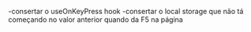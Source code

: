 -consertar o useOnKeyPress hook
-consertar o local storage que não tá começando no valor anterior quando da F5 na página
